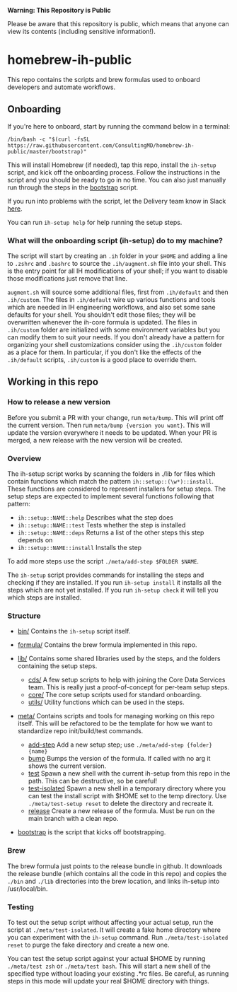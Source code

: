 **Warning: This Repository is Public**

Please be aware that this repository is public, which means that anyone can view its contents (including sensitive information!).

# homebrew-ih-public

This repo contains the scripts and brew formulas used to onboard developers and
automate workflows.

## Onboarding

If you're here to onboard, start by running the command below in a terminal:
```
/bin/bash -c "$(curl -fsSL https://raw.githubusercontent.com/ConsultingMD/homebrew-ih-public/master/bootstrap)"
```

This will install Homebrew (if needed), tap this repo, install the `ih-setup` script, and kick off the
onboarding process. Follow the instructions in the script and you should be ready to go in no time.
You can also just manually run through the steps in the [bootstrap](./bootstrap) script.

If you run into problems with the script, let the Delivery team know in Slack [here](https://ih-epdd.slack.com/archives/C03GXCDA48Y).

You can run `ih-setup help` for help running the setup steps.

### What will the onboarding script (ih-setup) do to my machine?

The  script will start by creating an `.ih` folder in your `$HOME` and adding a line to `.zshrc` and `.bashrc`
to source the `.ih/augment.sh` file into your shell. This is the entry point for all IH modifications of your
shell; if you want to disable those modifications just remove that line.

`augment.sh` will source some additional files, first from `.ih/default` and then `.ih/custom`. The files in
`.ih/default` wire up various functions and tools which are needed in IH engineering workflows, and also
set some sane defaults for your shell. You shouldn't edit those files; they will be overwritten whenever
the ih-core formula is updated. The files in `.ih/custom` folder are initialized with some environment variables
but you can modify them to suit your needs. If you don't already have a pattern for organizing your shell
customizations consider using the `.ih/custom` folder as a place for them. In particular, if you don't like
the effects of the `.ih/default` scripts, `.ih/custom` is a good place to override them.

## Working in this repo

### How to release a new version

Before you submit a PR with your change, run `meta/bump`. This will print off the current version.
Then run `meta/bump {version you want}`. This will update the version everywhere it needs to be updated.
When your PR is merged, a new release with the new version will be created.

### Overview

The ih-setup script works by scanning the folders in ./lib for files which contain functions
which match the pattern `ih::setup::(\w*)::install`. These functions are considered to represent installers
for setup steps. The setup steps are expected to implement several functions following that pattern:

- `ih::setup::NAME::help` Describes what the step does
- `ih::setup::NAME::test` Tests whether the step is installed
- `ih::setup::NAME::deps` Returns a list of the other steps this step depends on
- `ih::setup::NAME::install` Installs the step

To add more steps use the script `./meta/add-step $FOLDER $NAME`.

The `ih-setup` script provides commands for installing the steps and checking if they are installed.
If you run `ih-setup install` it installs all the steps which are not yet installed.
If you run `ih-setup check` it will tell you which steps are installed.

### Structure
- [bin/](./bin) Contains the `ih-setup` script itself.
- [formula/](./formula) Contains the brew formula implemented in this repo.
- [lib/](./lib) Contains some shared libraries used by the steps, and the folders containing the setup
  steps.
    - [cds/](./lib/cds) A few setup scripts to help with joining the Core Data Services team. This is
      really just a proof-of-concept for per-team setup steps.
    - [core/](./lib/core) The core setup scripts used for standard onboarding.
    - [utils/](./lib/utils) Utility functions which can be used in the steps.

- [meta/](./meta) Contains scripts and tools for managing working on this repo itself.
  This will be refactored to be the template for how we want to standardize repo init/build/test commands.
    - [add-step](./meta/add-step) Add a new setup step; use `./meta/add-step {folder} {name}`
    - [bump](./meta/bump) Bumps the version of the formula. If called with no arg it shows the current version.
    - [test](./meta/test) Spawn a new shell with the current ih-setup from this repo in the path.
       This can be destructive, so be careful!
    - [test-isolated](./meta/test-setup) Spawn a new shell in a temporary directory where you can test the install script with $HOME set to the temp directory. Use `./meta/test-setup reset` to delete the directory and recreate it.
    - [release](./meta/release) Create a new release of the formula. Must be run on the main branch with a clean repo.
- [bootstrap](./bootstrap) is the script that kicks off bootstrapping.

### Brew
The brew formula just points to the release bundle in github. It downloads the release bundle (which contains
all the code in this repo) and copies the `./bin` and `./lib` directories into the brew location,
and links ih-setup into /usr/local/bin.

### Testing

To test out the setup script without affecting your actual setup, run the script
at `./meta/test-isolated`. It will create a fake home directory where you can
experiment with the `ih-setup` command. Run `./meta/test-isolated reset` to
purge the fake directory and create a new one.

You can test the setup script against your actual $HOME by running `./meta/test zsh`
or `./meta/test bash`. This will start a new shell of the specified type without loading
your existing .\*rc files. Be careful, as running steps in this mode will update your
real $HOME directory with things.
